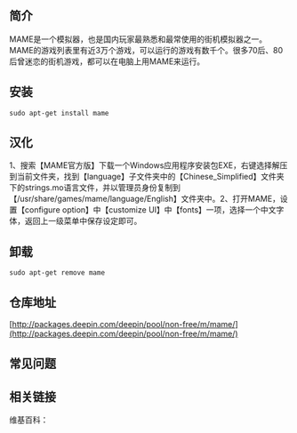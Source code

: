 ## 简介

MAME是一个模拟器，也是国内玩家最熟悉和最常使用的街机模拟器之一。MAME的游戏列表里有近3万个游戏，可以运行的游戏有数千个。很多70后、80后曾迷恋的街机游戏，都可以在电脑上用MAME来运行。

## 安装

`sudo apt-get install mame`

## 汉化

1、搜索【MAME官方版】下载一个Windows应用程序安装包EXE，右键选择解压到当前文件夹，找到【language】子文件夹中的【Chinese_Simplified】文件夹下的strings.mo语言文件，并以管理员身份复制到【/usr/share/games/mame/language/English】文件夹中。2、打开MAME，设置【configure option】中【customize UI】中【fonts】一项，选择一个中文字体，返回上一级菜单中保存设定即可。

## 卸载

`sudo apt-get remove mame`

## 仓库地址

[http://packages.deepin.com/deepin/pool/non-free/m/mame/](http://packages.deepin.com/deepin/pool/non-free/m/mame/)


## 常见问题


## 相关链接

维基百科：